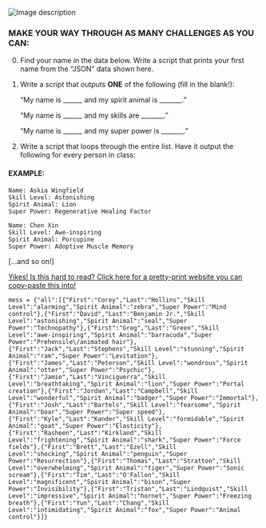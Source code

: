 
![Image description](https://github.com/csfeeser/TLG-Python/blob/master/skill%20level.png?raw=true)

### MAKE YOUR WAY THROUGH AS MANY CHALLENGES AS YOU CAN:

0. Find your name in the data below. Write a script that prints your first name from the “JSON” data shown here.

0. Write a script that outputs **ONE** of the following (fill in the blank!):

	“My name is ______ and my spirit animal is _______.”

	“My name is ______ and my skills are _______.”

	“My name is ______ and my super power is _______.” 


0. Write a script that loops through the entire list. Have it output the following for every person in class:

#### EXAMPLE:
	
    Name: Askia Wingfield
	Skill Level: Astonishing
	Spirit Animal: Lion
	Super Power: Regenerative Healing Factor
		
	Name: Chen Xin
	Skill Level: Awe-inspiring
	Spirit Animal: Porcupine
	Super Power: Adoptive Muscle Memory

[...and so on!]

[Yikes! Is this hard to read? Click here for a pretty-print website you can copy-paste this into!](https://jsonformatter.org/json-pretty-print)

    mess = {"all":[{"First":"Corey","Last":"Hollins","Skill Level":"alarming","Spirit Animal":"zebra","Super Power":"Mind control"},{"First":"David","Last":"Benjamin Jr.","Skill Level":"astonishing","Spirit Animal":"seal","Super Power":"Technopathy"},{"First":"Greg","Last":"Green","Skill Level":"awe-inspiring","Spirit Animal":"barracuda","Super Power":"Prehensile\/animated hair"},{"First":"Jack","Last":"Stephens","Skill Level":"stunning","Spirit Animal":"ram","Super Power":"Levitation"},{"First":"James","Last":"Peterson","Skill Level":"wondrous","Spirit Animal":"otter","Super Power":"Psychic"},{"First":"Jamie","Last":"Vinciguerra","Skill Level":"breathtaking","Spirit Animal":"lion","Super Power":"Portal creation"},{"First":"Jordan","Last":"Campbell","Skill Level":"wonderful","Spirit Animal":"badger","Super Power":"Immortal"},{"First":"Josh","Last":"Bartels","Skill Level":"fearsome","Spirit Animal":"boar","Super Power":"Super speed"},{"First":"Kyle","Last":"Kander","Skill Level":"formidable","Spirit Animal":"goat","Super Power":"Elasticity"},{"First":"Rasheen","Last":"Kirkland","Skill Level":"frightening","Spirit Animal":"shark","Super Power":"Force fields"},{"First":"Brett","Last":"Ezell","Skill Level":"shocking","Spirit Animal":"penguin","Super Power":"Resurrection"},{"First":"Thomas","Last":"Stratton","Skill Level":"overwhelming","Spirit Animal":"tiger","Super Power":"Sonic scream"},{"First":"Tim","Last":"O'Fallon","Skill Level":"magnificent","Spirit Animal":"bison","Super Power":"Invisibility"},{"First":"Tristan","Last":"Lindquist","Skill Level":"impressive","Spirit Animal":"hornet","Super Power":"Freezing breath"},{"First":"Yun","Last":"Chang","Skill Level":"intimidating","Spirit Animal":"fox","Super Power":"Animal control"}]}

